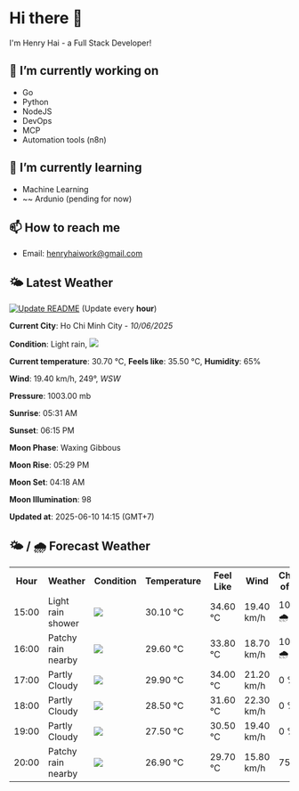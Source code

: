 # Hi there 👋

I'm Henry Hai - a Full Stack Developer!

## 🔭 I’m currently working on

- Go
- Python
- NodeJS
- DevOps
- MCP
- Automation tools (n8n)

## 🌱 I’m currently learning

- Machine Learning
- ~~ Ardunio (pending for now)

## 📫 How to reach me

- Email: <henryhaiwork@gmail.com>

## 🌤️ Latest Weather
[![Update README](https://github.com/henry0hai/henry0hai/actions/workflows/udpateReadme.yml/badge.svg)](https://github.com/henry0hai/henry0hai/actions/workflows/udpateReadme.yml)
(Update every **hour**)
<!-- CURRENT_WEATHER:START -->
**Current City**: Ho Chi Minh City - *10/06/2025*

**Condition**: Light rain, <img src="https://cdn.weatherapi.com/weather/64x64/day/296.png"/>

**Current temperature**: 30.70 °C, **Feels like**: 35.50 °C, **Humidity**: 65%

**Wind**: 19.40 km/h, 249°, *WSW*

**Pressure**: 1003.00 mb

**Sunrise**: 05:31 AM

**Sunset**: 06:15 PM

**Moon Phase**: Waxing Gibbous

**Moon Rise**: 05:29 PM

**Moon Set**: 04:18 AM

**Moon Illumination**: 98

**Updated at**: 2025-06-10 14:15 (GMT+7)<!-- CURRENT_WEATHER:END -->

## 🌤️ / 🌧️ Forecast Weather
<!-- FORECAST_WEATHER:START -->
<table>
		<tr>
			<th>Hour</th>
			<th>Weather</th>
			<th>Condition</th>
			<th>Temperature</th>
			<th>Feel Like</th>
			<th>Wind</th>
			<th>Chance of Rain</th>
		</tr>
				<tr>
					<td>15:00</td>
					<td>Light rain shower</td>
					<td><img src='https://cdn.weatherapi.com/weather/64x64/day/353.png'/></td>
					<td>30.10 °C</td>
					<td>34.60 °C</td>
					<td>19.40 km/h</td>
					<td>100 % 🌧️</td>
				</tr>
				<tr>
					<td>16:00</td>
					<td>Patchy rain nearby</td>
					<td><img src='https://cdn.weatherapi.com/weather/64x64/day/176.png'/></td>
					<td>29.60 °C</td>
					<td>33.80 °C</td>
					<td>18.70 km/h</td>
					<td>100 % 🌧️</td>
				</tr>
				<tr>
					<td>17:00</td>
					<td>Partly Cloudy </td>
					<td><img src='https://cdn.weatherapi.com/weather/64x64/day/116.png'/></td>
					<td>29.90 °C</td>
					<td>34.00 °C</td>
					<td>21.20 km/h</td>
					<td>0 %</td>
				</tr>
				<tr>
					<td>18:00</td>
					<td>Partly Cloudy </td>
					<td><img src='https://cdn.weatherapi.com/weather/64x64/day/116.png'/></td>
					<td>28.50 °C</td>
					<td>31.60 °C</td>
					<td>22.30 km/h</td>
					<td>0 %</td>
				</tr>
				<tr>
					<td>19:00</td>
					<td>Partly Cloudy </td>
					<td><img src='https://cdn.weatherapi.com/weather/64x64/night/116.png'/></td>
					<td>27.50 °C</td>
					<td>30.50 °C</td>
					<td>19.40 km/h</td>
					<td>0 %</td>
				</tr>
				<tr>
					<td>20:00</td>
					<td>Patchy rain nearby</td>
					<td><img src='https://cdn.weatherapi.com/weather/64x64/night/176.png'/></td>
					<td>26.90 °C</td>
					<td>29.70 °C</td>
					<td>15.80 km/h</td>
					<td>75 %</td>
				</tr>
</table>
<!-- FORECAST_WEATHER:END -->
